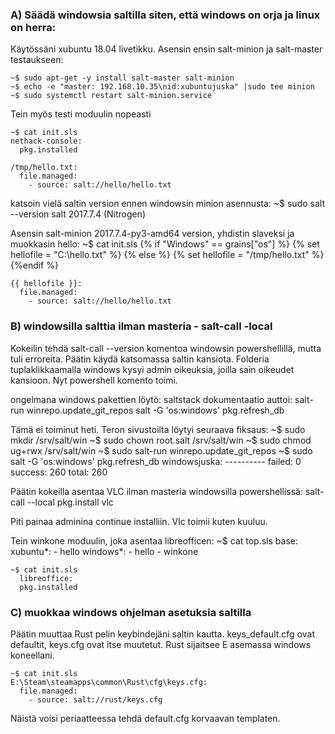 ### A) Säädä windowsia saltilla siten, että windows on orja ja linux on herra:

Käytössäni xubuntu 18.04 livetikku. Asensin ensin salt-minion ja salt-master testaukseen:

	~$ sudo apt-get -y install salt-master salt-minion
	~$ echo -e "master: 192.168.10.35\nid:xubuntujuska" |sudo tee minion
	~$ sudo systemctl restart salt-minion.service

Tein myös testi moduulin nopeasti
	
	~$ cat init.sls 
	nethack-console:
	  pkg.installed
	
	/tmp/hello.txt:
	  file.managed:
	    - source: salt://hello/hello.txt

katsoin vielä saltin version ennen windowsin minion asennusta:
	~$ sudo salt --version
	salt 2017.7.4 (Nitrogen)

Asensin salt-minion 2017.7.4-py3-amd64 version, yhdistin slaveksi ja muokkasin hello:
	~$ cat init.sls	
	{% if "Windows" == grains["os"] %}
	{%	set hellofile = "C:\hello.txt" %}
	{% else %}
	{%	set hellofile = "/tmp/hello.txt" %}
	{%endif %}
	
	{{ hellofile }}:
	  file.managed:
	    - source: salt://hello/hello.txt


### B) windowsilla salttia ilman masteria - salt-call -local

Kokeilin tehdä salt-call --version komentoa windowsin powershellillä, mutta tuli erroreita.
Päätin käydä katsomassa saltin kansiota. Folderia tuplaklikkaamalla windows kysyi admin oikeuksia, joilla sain oikeudet kansioon. Nyt powershell komento toimi.

ongelmana windows pakettien löytö: saltstack dokumentaatio auttoi:
	salt-run winrepo.update_git_repos
	salt -G 'os:windows' pkg.refresh_db

Tämä ei toiminut heti. Teron sivustoilta löytyi seuraava fiksaus:
	~$ sudo mkdir /srv/salt/win
	~$ sudo chown root.salt /srv/salt/win
	~$ sudo chmod ug+rwx /srv/salt/win
	~$ sudo salt-run winrepo.update_git_repos
	~$ sudo salt -G 'os:windows' pkg.refresh_db
	windowsjuska:
	    ----------
	    failed:
	        0
	    success:
	        260
	    total:
	        260


Päätin kokeilla asentaa VLC ilman masteria windowsilla powershellissä:
	salt-call --local pkg.install vlc

Piti painaa adminina continue installiin. Vlc toimii kuten kuuluu.

Tein winkone moduulin, joka asentaa libreofficen:
	~$ cat top.sls
	base:
	  xubuntu*:
	    - hello
	  windows*:
	    - hello
	    - winkone

	~$ cat init.sls
	  libreoffice:
	  pkg.installed

### C) muokkaa windows ohjelman asetuksia saltilla

Päätin muuttaa Rust pelin keybindejäni saltin kautta. keys_default.cfg ovat defaultit, keys.cfg ovat itse muutetut.
Rust sijaitsee E asemassa windows koneellani.

	~$ cat init.sls
	E:\Steam\steamapps\common\Rust\cfg\keys.cfg:
	  file.managed:
	    - source: salt://rust/keys.cfg

Näistä voisi periaatteessa tehdä default.cfg korvaavan templaten.
